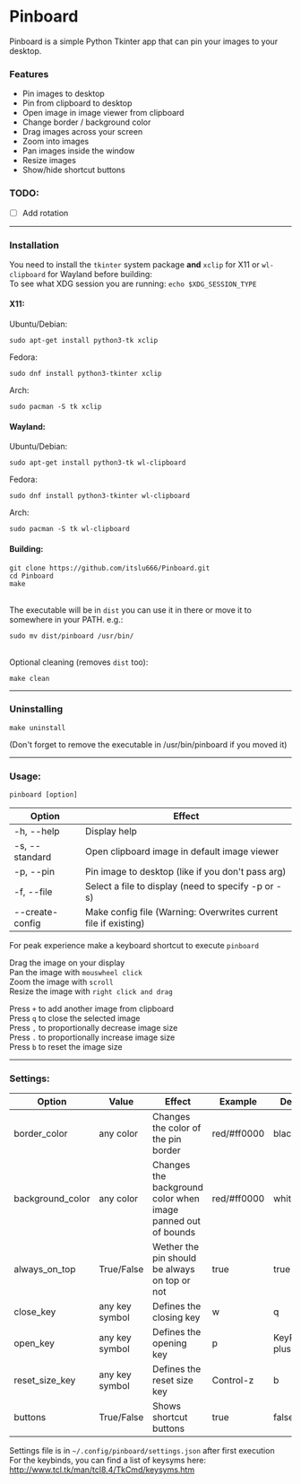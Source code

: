 # Pinboard
Pinboard is a simple Python Tkinter app that can pin your images to your desktop.

### Features
- Pin images to desktop
- Pin from clipboard to desktop
- Open image in image viewer from clipboard
- Change border / background color
- Drag images across your screen
- Zoom into images
- Pan images inside the window
- Resize images
- Show/hide shortcut buttons

### TODO:
- [ ] Add rotation

---
### Installation
You need to install the `tkinter` system package **and** `xclip` for X11 or `wl-clipboard` for Wayland before building:\
To see what XDG session you are running: `echo $XDG_SESSION_TYPE`

#### X11:
Ubuntu/Debian: 

    sudo apt-get install python3-tk xclip

Fedora:

    sudo dnf install python3-tkinter xclip

Arch: 
    
    sudo pacman -S tk xclip

#### Wayland:
Ubuntu/Debian: 

    sudo apt-get install python3-tk wl-clipboard

Fedora: 

    sudo dnf install python3-tkinter wl-clipboard

Arch:

    sudo pacman -S tk wl-clipboard

#### Building:
    git clone https://github.com/itslu666/Pinboard.git
    cd Pinboard
    make
\
The executable will be in `dist` you can use it in there or move it to somewhere in your PATH. e.g.:
        
    sudo mv dist/pinboard /usr/bin/
\
Optional cleaning (removes `dist` too):

    make clean

---
### Uninstalling
    make uninstall
(Don't forget to remove the executable in /usr/bin/pinboard if you moved it)

---
### Usage:
    pinboard [option]
Option |   Effect
--  |   --
-h, --help  |   Display help
-s, --standard  | Open clipboard image in default image viewer
-p, --pin   |   Pin image to desktop (like if you don't pass arg)
-f, --file  |   Select a file to display (need to specify -p or -s)
--create-config |   Make config file (Warning: Overwrites current file if existing)

For peak experience make a keyboard shortcut to execute `pinboard`

Drag the image on your display\
Pan the image with `mouswheel click`\
Zoom the image with `scroll`\
Resize the image with `right click and drag`

Press `+` to add another image from clipboard\
Press `q` to close the selected image\
Press `,` to proportionally decrease image size\
Press `.` to proportionally increase image size\
Press `b` to reset the image size

---
### Settings:
Option  |   Value   |   Effect  |   Example |   Default
--  |   --  |   --  |   --  |   ---
border_color    |   any color   |   Changes the color of the pin border |   red/#ff0000 |   black
background_color    |   any color   |   Changes the background color when image panned out of bounds    |   red/#ff0000 |   white
always_on_top   |   True/False  |   Wether the pin should be always on top or not   |   true    |   true
close_key   |   any key symbol    |   Defines the closing key |   w   |   q
open_key    |   any key symbol    |   Defines the opening key |   p   | KeyPress-plus
reset_size_key  |   any key symbol  |   Defines the reset size key  |   Control-z   |   b
buttons |   True/False  |   Shows shortcut buttons  |   true    |   false

Settings file is in `~/.config/pinboard/settings.json` after first execution\
For the keybinds, you can find a list of keysyms here: http://www.tcl.tk/man/tcl8.4/TkCmd/keysyms.htm
